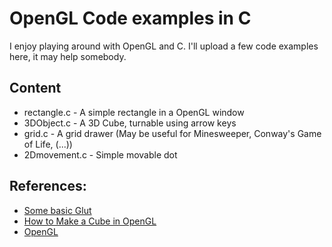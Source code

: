 # OpenGL Code examples in C  
I enjoy playing around with OpenGL and C. I'll upload a few
code examples here, it may help somebody.

## Content
+ rectangle.c - A simple rectangle in a OpenGL window
+ 3DObject.c - A 3D Cube, turnable using arrow keys
+ grid.c - A grid drawer (May be useful for Minesweeper, Conway's Game of Life, (...))
+ 2Dmovement.c - Simple movable dot

## References:
+ [Some basic Glut](https://www.youtube.com/watch?v=SAmD_Aq1Un4)
+ [How to Make a Cube in OpenGL](https://www.wikihow.com/Make-a-Cube-in-OpenGL)
+ [OpenGL](https://www.opengl.org/resources/libraries/glut/spec3/node12.html)

